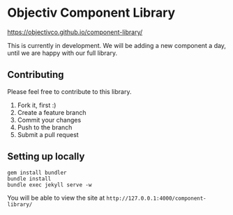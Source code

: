 # Objectiv Component Library

https://objectivco.github.io/component-library/

This is currently in development. We will be adding a new component a day, until we are happy with our full library.

## Contributing
Please feel free to contribute to this library.
1. Fork it, first :) 
2. Create a feature branch
3. Commit your changes
4. Push to the branch
5. Submit a pull request

## Setting up locally
```
gem install bundler
bundle install
bundle exec jekyll serve -w
```

You will be able to view the site at `http://127.0.0.1:4000/component-library/`